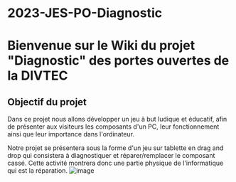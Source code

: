 # 2023-JES-PO-Diagnostic
# Bienvenue sur le Wiki du projet "Diagnostic" des portes ouvertes de la DIVTEC 

## Objectif du projet
Dans ce projet nous allons développer un jeu à but ludique et éducatif, afin de présenter aux visiteurs les composants d'un PC, leur fonctionnement ainsi que leur importance dans l'ordinateur.

Notre projet se présentera sous la forme d'un jeu sur tablette en drag and drop qui consistera à diagnostiquer et réparer/remplacer le composant cassé. Cette activité montrera donc une partie physique de l'informatique qui est la réparation.
![image](https://user-images.githubusercontent.com/94681686/235114032-6d3a0d7f-dca6-4791-88f5-bdf70d3fa684.png)
